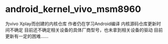 # android_kernel_vivo_msm8960

为vivo Xplay而创建的内核仓库
作者仍在学习Android编译
内核源码仓库更新时间不确定
目前还不确定相关设备的具体厂商型号，也未拿到相关设备的驱动
目前更新有一定的困难......
